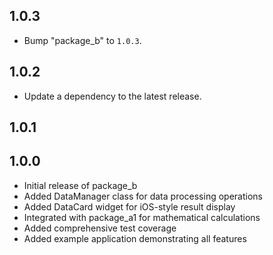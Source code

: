 ## 1.0.3

 - Bump "package_b" to `1.0.3`.

## 1.0.2

 - Update a dependency to the latest release.

## 1.0.1

## 1.0.0

* Initial release of package_b
* Added DataManager class for data processing operations
* Added DataCard widget for iOS-style result display
* Integrated with package_a1 for mathematical calculations
* Added comprehensive test coverage
* Added example application demonstrating all features
